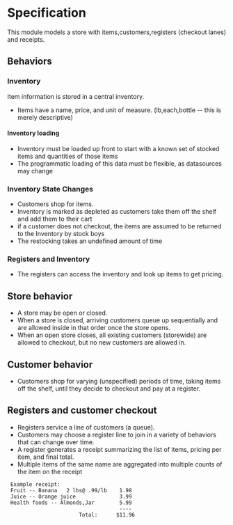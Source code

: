 # Specification
This module models a store with items,customers,registers (checkout lanes) and receipts.

## Behaviors

### Inventory
Item information is stored in a central inventory.

+ Items have a name, price, and unit of measure. (lb,each,bottle -- this is merely descriptive)

#### Inventory loading
+ Inventory must be loaded up front to start with a known set of stocked items and quantities of those items
+ The programmatic loading of this data must be flexible, as datasources may change

### Inventory State Changes
+ Customers shop for items.
+ Inventory is marked as depleted as customers take them off the shelf and add them to their cart
+ if a customer does not checkout, the items are assumed to be returned to the Inventory by stock boys
 + The restocking takes an undefined amount of time

### Registers and Inventory
+ The registers can access the inventory and look up items to get pricing.

## Store behavior
+ A store may be open or closed.
+ When a store is closed, arriving customers queue up sequentially and are allowed inside in that order once the 
store opens. 
+ When an open store closes, all existing customers (storewide) are allowed to checkout, but 
no new customers are allowed in.

## Customer behavior
+ Customers shop for varying (unspecified) periods of time, taking items off the shelf, until they decide to checkout and
pay at a register.

## Registers and customer checkout
+ Registers service a line of customers (a queue).
+ Customers may choose a register line to join in a variety of behaviors that can change over time.
+ A register generates a receipt summarizing the list of items, pricing per item, and final total.
+ Multiple items of the same name are aggregated into multiple counts of the item on the receipt

```
 Example receipt:
 Fruit -- Banana   2 lbs@ .99/lb    1.98
 Juice -- Orange juice              3.99
 Health foods -- Almonds,Jar        5.99
                                    ----
                       Total:      $11.96 
  ```
